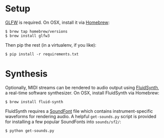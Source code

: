 Setup
=====

[GLFW](http://www.glfw.org/) is required. On OSX, install it via [Homebrew](http://brew.sh/):
```
$ brew tap homebrew/versions
$ brew install glfw3
```

Then pip the rest (in a virtualenv, if you like):
```
$ pip install -r requirements.txt
```

Synthesis
=========

Optionally, MIDI streams can be rendered to audio output using [FluidSynth](http://www.fluidsynth.org/), a real-time software synthesizer. On OSX, install FluidSynth via Homebrew:
```
$ brew install fluid-synth
```

FluidSynth requires a [SoundFont](http://en.wikipedia.org/wiki/SoundFont) file which contains instrument-specific waveforms for rendering audio. A helpful `get-sounds.py` script is provided for installing a few popular SoundFonts into `sounds/sf2/`:
```
$ python get-sounds.py
```
